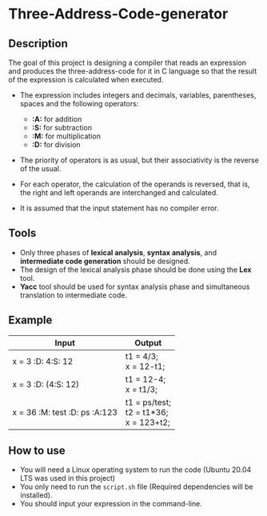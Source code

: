 # Three-Address-Code-generator
## Description  
The goal of this project is designing a compiler that reads an expression and produces the three-address-code for it in C language so that the result of the expression is calculated when executed. 

* The expression includes integers and decimals, variables, parentheses, spaces and the following operators:
  - **:A:** for addition
  - **:S:** for subtraction
  - **:M:** for multiplication
  - **:D:** for division

* The priority of operators is as usual, but their associativity is the reverse of the usual.
* For each operator, the calculation of the operands is reversed, that is, the right and left operands are interchanged and calculated.
* It is assumed that the input statement has no compiler error.

## Tools
* Only three phases of **lexical analysis**, **syntax analysis**, and **intermediate code generation** should be designed.
* The design of the lexical analysis phase should be done using the **Lex** tool.
* **Yacc** tool should be used for syntax analysis phase and simultaneous translation to intermediate code.

## Example
| Input                         | Output                                          | 
| ----------------------------- |-------------------------------------------------|
| x = 3 :D: 4:S: 12             | t1 = 4/3; <br> x = 12-t1;                       |
| x = 3 :D: (4:S: 12)           | t1 = 12-4; <br> x = t1/3;                       |
| x = 36 :M: test :D: ps :A:123 | t1 = ps/test; <br> t2 = t1*36; <br> x = 123+t2; |

## How to use
* You will need a Linux operating system to run the code (Ubuntu 20.04 LTS was used in this project)
* You only need to run the `script.sh` file (Required dependencies will be installed).
* You should input your expression in the command-line.
